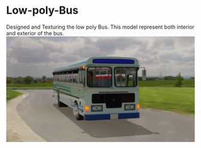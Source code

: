 # Low-poly-Bus
Designed and Texturing the low poly Bus. This model represent both interior and exterior of the bus.
![image alt](https://github.com/ABALions-github/Low-poly-Bus/blob/35d855d4aeac75fbc912ef0796077362f800379d/Render.png)
